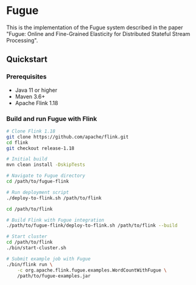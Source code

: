 # Fugue

This is the implementation of the Fugue system described in the paper "Fugue: Online and Fine-Grained Elasticity for Distributed Stateful Stream Processing".

## Quickstart

### Prerequisites
- Java 11 or higher
- Maven 3.6+
- Apache Flink 1.18

### Build and run Fugue with Flink

```bash
# Clone Flink 1.18
git clone https://github.com/apache/flink.git
cd flink
git checkout release-1.18

# Initial build
mvn clean install -DskipTests

# Navigate to Fugue directory
cd /path/to/fugue-flink

# Run deployment script
./deploy-to-flink.sh /path/to/flink

cd /path/to/flink

# Build Flink with Fugue integration
./path/to/fugue-flink/deploy-to-flink.sh /path/to/flink --build

# Start cluster
cd /path/to/flink
./bin/start-cluster.sh

# Submit example job with Fugue
./bin/flink run \
    -c org.apache.flink.fugue.examples.WordCountWithFugue \
    /path/to/fugue-examples.jar
```
